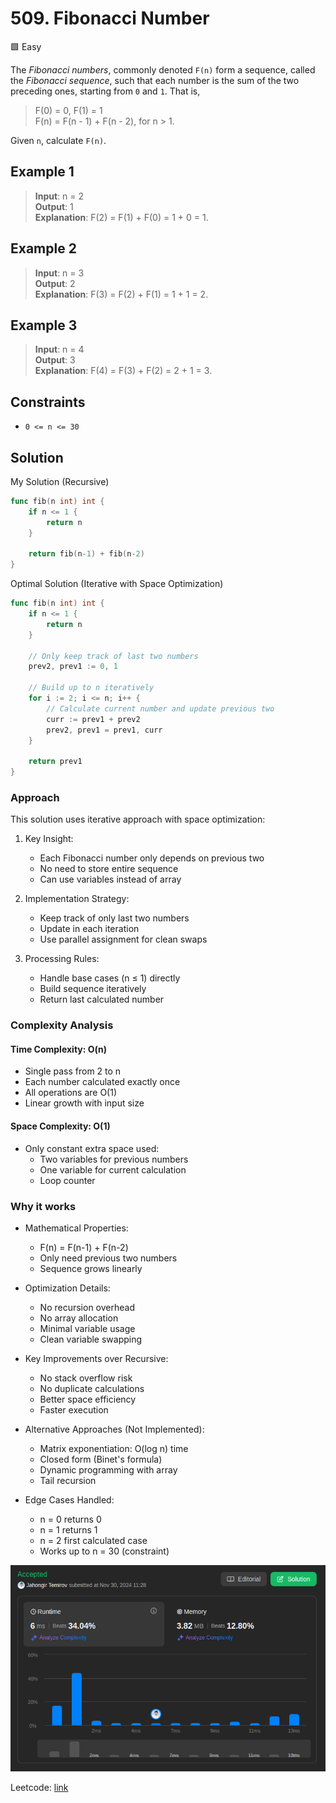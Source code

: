 # 509. Fibonacci Number

🟩 Easy

The *Fibonacci numbers*, commonly denoted `F(n)` form a sequence, called the *Fibonacci sequence*, such that each number is the sum of the two preceding ones, starting from `0` and `1`. That is,

> F(0) = 0, F(1) = 1 \
> F(n) = F(n - 1) + F(n - 2), for n > 1.

Given `n`, calculate `F(n)`.

## Example 1

> **Input**: n = 2 \
> **Output**: 1 \
> **Explanation**: F(2) = F(1) + F(0) = 1 + 0 = 1.

## Example 2

> **Input**: n = 3 \
> **Output**: 2 \
> **Explanation**: F(3) = F(2) + F(1) = 1 + 1 = 2.

## Example 3

> **Input**: n = 4 \
> **Output**: 3 \
> **Explanation**: F(4) = F(3) + F(2) = 2 + 1 = 3.

## Constraints

* `0 <= n <= 30`

## Solution

My Solution (Recursive)

```go
func fib(n int) int {
    if n <= 1 {
        return n
    }

    return fib(n-1) + fib(n-2)
}
```

Optimal Solution (Iterative with Space Optimization)

```go
func fib(n int) int {
    if n <= 1 {
        return n
    }
    
    // Only keep track of last two numbers
    prev2, prev1 := 0, 1
    
    // Build up to n iteratively
    for i := 2; i <= n; i++ {
        // Calculate current number and update previous two
        curr := prev1 + prev2
        prev2, prev1 = prev1, curr
    }
    
    return prev1
}
```

### Approach

This solution uses iterative approach with space optimization:

1. Key Insight:
   * Each Fibonacci number only depends on previous two
   * No need to store entire sequence
   * Can use variables instead of array

2. Implementation Strategy:
   * Keep track of only last two numbers
   * Update in each iteration
   * Use parallel assignment for clean swaps

3. Processing Rules:
   * Handle base cases (n ≤ 1) directly
   * Build sequence iteratively
   * Return last calculated number

### Complexity Analysis

#### Time Complexity: O(n)

* Single pass from 2 to n
* Each number calculated exactly once
* All operations are O(1)
* Linear growth with input size

#### Space Complexity: O(1)

* Only constant extra space used:
  * Two variables for previous numbers
  * One variable for current calculation
  * Loop counter

### Why it works

* Mathematical Properties:
  * F(n) = F(n-1) + F(n-2)
  * Only need previous two numbers
  * Sequence grows linearly

* Optimization Details:
  * No recursion overhead
  * No array allocation
  * Minimal variable usage
  * Clean variable swapping

* Key Improvements over Recursive:
  * No stack overflow risk
  * No duplicate calculations
  * Better space efficiency
  * Faster execution

* Alternative Approaches (Not Implemented):
  * Matrix exponentiation: O(log n) time
  * Closed form (Binet's formula)
  * Dynamic programming with array
  * Tail recursion

* Edge Cases Handled:
  * n = 0 returns 0
  * n = 1 returns 1
  * n = 2 first calculated case
  * Works up to n = 30 (constraint)

![result](509.png)

Leetcode: [link](https://leetcode.com/problems/fibonacci-number/description/)
